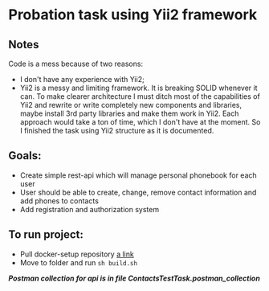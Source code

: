 # Probation task using Yii2 framework

## Notes

Code is a mess because of two reasons:
 * I don't have any experience with Yii2;
 * Yii2 is a messy and limiting framework. It is breaking SOLID whenever it can. To make clearer architecture 
 I must ditch most of the capabilities of Yii2 and rewrite or write completely new components and libraries, maybe install
 3rd party libraries and make them work in Yii2. Each approach would take a ton of time, which I don't have at the moment.
 So I finished the task using Yii2 structure as it is documented.
 
## Goals:
 * Create simple rest-api which will manage personal phonebook for each user
 * User should be able to create, change, remove contact information and add phones to contacts
 * Add registration and authorization system

## To run project:
 
 * Pull docker-setup repository [a link](https://github.com/TheP6/ProbationTaskContactListDockerSetup)
 * Move to folder and run `sh build.sh` 
 
_**Postman collection for api is in file ContactsTestTask.postman_collection**_
